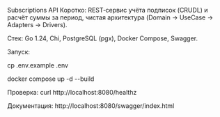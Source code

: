 Subscriptions API
Коротко: REST‑сервис учёта подписок (CRUDL) и расчёт суммы за период, чистая архитектура (Domain → UseCase → Adapters → Drivers).

Стек: Go 1.24, Chi, PostgreSQL (pgx), Docker Compose, Swagger.

Запуск:

cp .env.example .env

docker compose up -d --build

Проверка: curl http://localhost:8080/healthz

Документация: http://localhost:8080/swagger/index.html
